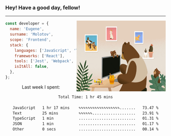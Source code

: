 ### Hey! Have a good day, fellow!
---
<img align='right' alt='GIF' vertical-align='center' src='./src/giphy.gif' width='280px' height='222px'/>

```javascript
const developer = {
  name: 'Eugene',
  surname: 'Molotov',
  scope: 'Frontend',
  stack: {
    languages: ['JavaScript', 'TypeScript'],
    frameworks: ['React'],
    tools: ['Jest', 'Webpack', 'Sass'],
    isItAll: false,
  },
};
```
<p align="center">
  Last week I spent:
</p>
<div align="center">
<!--START_SECTION:waka-->

```txt
Total Time: 1 hr 45 mins

JavaScript   1 hr 17 mins    ✎✎✎✎✎✎✎✎✎✎✎✎✎✎✎✎✎✎.......   73.47 %
Text         25 mins         ✎✎✎✎✎✎...................   23.91 %
TypeScript   1 min           .........................   01.31 %
JSON         1 min           .........................   01.17 %
Other        0 secs          .........................   00.14 %
```

<!--END_SECTION:waka-->

